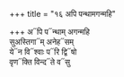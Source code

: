 +++
title = "१६ अपि पन्थामगन्महि"

+++
अ᳓पि प᳓न्थाम् अगन्महि  
सुअस्तिगा᳓म् अनेह᳓सम्  
ये᳓न वि᳓श्वाः प᳓रि द्वि᳓षो  
वृण᳓क्ति विन्द᳓ते व᳓सु